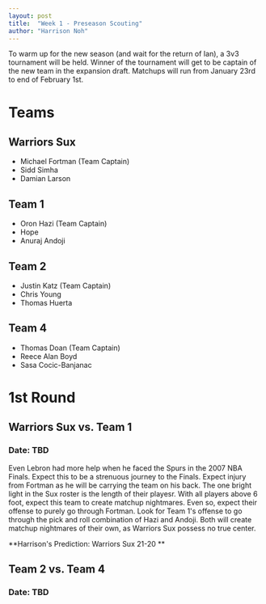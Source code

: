 ```yaml
---
layout: post
title:  "Week 1 - Preseason Scouting"
author: "Harrison Noh"
---
```


To warm up for the new season (and wait for the return of Ian), a 3v3 tournament will be held. Winner of the tournament will get to be captain of the new team in the expansion draft. Matchups will run from January 23rd to end of February 1st.

# Teams
## Warriors Sux
- Michael Fortman (Team Captain)
- Sidd Simha
- Damian Larson

## Team 1
- Oron Hazi (Team Captain)
- Hope
- Anuraj Andoji

## Team 2 
- Justin Katz (Team Captain)
- Chris Young
- Thomas Huerta

## Team 4
- Thomas Doan (Team Captain)
- Reece Alan Boyd
- Sasa Cocic-Banjanac

# 1st Round
## Warriors Sux vs. Team 1
### Date: TBD
Even Lebron had more help when he faced the Spurs in the 2007 NBA Finals. Expect this to be a strenuous journey to the Finals. Expect injury from Fortman as he will be carrying the team on his back. The one bright light in the Sux roster is the length of their playesr. With all players above 6 foot, expect this team to create matchup nightmares. Even so, expect their offense to purely go through Fortman. Look for Team 1's offense to go through the pick and roll combination of Hazi and Andoji. Both will create matchup nightmares of their own, as Warriors Sux possess no true center.

**Harrison's Prediction: Warriors Sux 21-20 **

## Team 2 vs. Team 4
### Date: TBD
